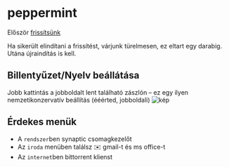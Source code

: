 # peppermint

Először [frissítsünk](afterinstall.md)

Ha sikerült elindítani a frissítést, várjunk türelmesen, ez eltart egy darabig. Utána újraindítás is kell.
## Billentyűzet/Nyelv beállátása

Jobb kattintás a jobboldalt lent található zászlón – ez egy ilyen nemzetikonzervatív beállítás (ééérted, jobboldali)
![kép](https://user-images.githubusercontent.com/309082/103598138-2ab58480-4f02-11eb-8b75-eebd8ea51891.png)

## Érdekes menük
- A `rendszer`ben synaptic csomagkezelőt
- Az `iroda` menüben találsz ✉️ gmail-t és ms office-t
- Az `internet`ben bittorrent klienst

